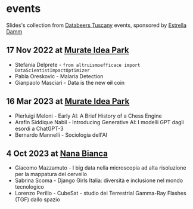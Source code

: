 # events
Slides's collection from [Databeers Tuscany](https://www.linkedin.com/company/databeers-tuscany/) events, sponsored by [Estrella Damm](https://twitter.com/EstrellaDammEs)

## 17 Nov 2022 at [Murate Idea Park](https://murateideapark.it/)

* Stefania Delprete - `from altruismoefficace import DataScientistImpactOptimizer`
* Pabla Oreskovic - Malaria Detection
* Gianpaolo Masciari - Data is the new ~~oil~~ coin

## 16 Mar 2023 at [Murate Idea Park](https://murateideapark.it/)

* Pierluigi Meloni - Early AI: A Brief History of a Chess Engine
* Arafin Siddique Nabil - Introducing Generative AI: I modelli GPT dagli esordi a ChatGPT-3
* Bernardo Mannelli - Sociologia dell'AI


## 4 Oct 2023 at [Nana Bianca](https://nanabianca.it/)

* Giacomo Mazzamuto - I big data nella microscopia ad alta risoluzione per la mappatura del cervello
* Sabrina Scoma - Django Girls Italia: diversità e inclusione nel mondo tecnologico
* Lorenzo Perillo - CubeSat - studio dei Terrestrial Gamma-Ray Flashes (TGF) dallo spazio
